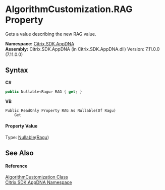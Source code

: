 # AlgorithmCustomization.RAG Property 
 

Gets a value describing the new RAG value.

**Namespace:**&nbsp;[Citrix.SDK.AppDNA](index.md)<br />**Assembly:**&nbsp;Citrix.SDK.AppDNA (in Citrix.SDK.AppDNA.dll) Version: 7.11.0.0 (7.11.0.0)

## Syntax

**C#**
```csharp
public Nullable<Ragu> RAG { get; }
```

**VB**
```vbnet
Public ReadOnly Property RAG As Nullable(Of Ragu)
	Get
```


#### Property Value
Type: <a href="http://msdn2.microsoft.com/en-us/library/b3h38hb0" target="_blank">Nullable</a>(<a href="87fbb21a-7b66-e2ef-4f00-190bf173da6c">Ragu</a>)

## See Also


#### Reference
<a href="79d274cc-1c04-ce2e-8645-c2e95bfaa706">AlgorithmCustomization Class</a><br /><a href="fe2d265b-410b-8b11-1eb4-a790e0b062bf">Citrix.SDK.AppDNA Namespace</a><br />